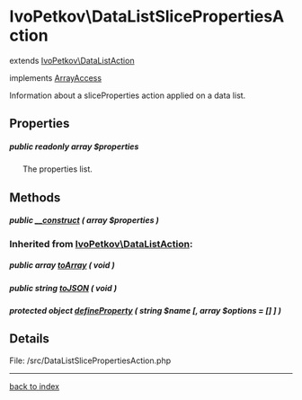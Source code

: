 # IvoPetkov\DataListSlicePropertiesAction

extends [IvoPetkov\DataListAction](ivopetkov.datalistaction.class.md)

implements [ArrayAccess](http://php.net/manual/en/class.arrayaccess.php)

Information about a sliceProperties action applied on a data list.

## Properties

##### public readonly array $properties

&nbsp;&nbsp;&nbsp;&nbsp;&nbsp;&nbsp;The properties list.

## Methods

##### public [__construct](ivopetkov.datalistslicepropertiesaction.__construct.method.md) ( array $properties )

### Inherited from [IvoPetkov\DataListAction](ivopetkov.datalistaction.class.md):

##### public array [toArray](ivopetkov.datalistaction.toarray.method.md) ( void )

##### public string [toJSON](ivopetkov.datalistaction.tojson.method.md) ( void )

##### protected object [defineProperty](ivopetkov.datalistaction.defineproperty.method.md) ( string $name [, array $options = [] ] )

## Details

File: /src/DataListSlicePropertiesAction.php

---

[back to index](index.md)

